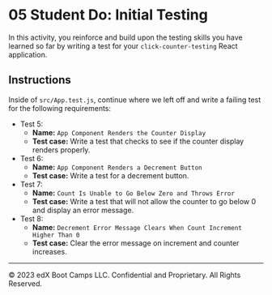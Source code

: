 # 05 Student Do: Initial Testing
In this activity, you reinforce and build upon the testing skills you have learned so far by writing a test for your `click-counter-testing` React application.

## Instructions
Inside of `src/App.test.js`, continue where we left off and write a failing test for the following requirements:

* Test 5:
  * **Name:** `App Component Renders the Counter Display`
  * **Test case:** Write a test that checks to see if the counter display renders properly.
* Test 6:
  * **Name:** `App Component Renders a Decrement Button`
  * **Test case:** Write a test for a decrement button.
* Test 7:
  * **Name:** `Count Is Unable to Go Below Zero and Throws Error`
  * **Test case:** Write a test that will not allow the counter to go below 0 and display an error message.
* Test 8:
  * **Name:** `Decrement Error Message Clears When Count Increment Higher Than 0`
  * **Test case:** Clear the error message on increment and counter increases.

---

© 2023 edX Boot Camps LLC. Confidential and Proprietary. All Rights Reserved.
